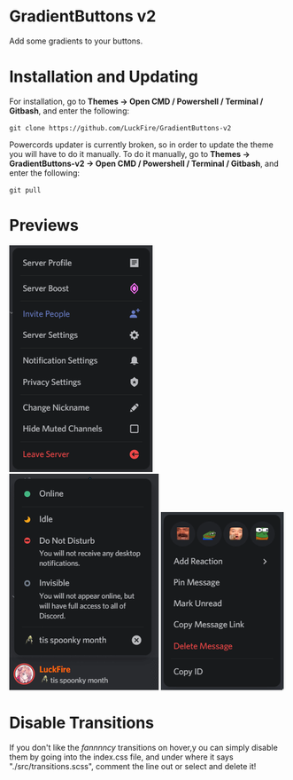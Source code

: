 # GradientButtons v2
Add some gradients to your buttons.

# Installation and Updating
For installation, go to **Themes -> Open CMD / Powershell / Terminal / Gitbash**, and enter the following:
```
git clone https://github.com/LuckFire/GradientButtons-v2
```

Powercords updater is currently broken, so in order to update the theme you will have to do it manually. To do it manually, go to **Themes -> GradientButtons-v2 -> Open CMD / Powershell / Terminal / Gitbash**, and enter the following:
```
git pull
```

# Previews
![Preview](./Previews/Server.gif)
![Preview](./Previews/StatusPicker.gif)
![Preview](./Previews/Message.gif)

# Disable Transitions
If you don't like the *fannnncy* transitions on hover,y ou can simply disable them by going into the index.css file, and under where it says "./src/transitions.scss", comment the line out or select and delete it!
